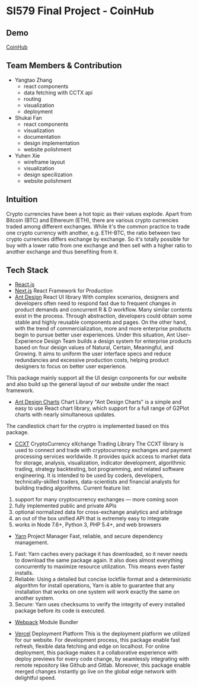 # SI579 Final Project - CoinHub
## Demo
[CoinHub](https://coinhub.vercel.app/)
## Team Members & Contribution
- Yangtao Zhang 
  - react components
  - data fetching with CCTX api
  - routing
  - visualization
  - deployment
- Shukai Fan
  - react components
  - visualization
  - documentation
  - design implementation
  - website polishment
- Yuhen Xie
  - wireframe layout
  - visualization
  - design specilization
  - website polishment

## Intuition
Crypto currencies have been a hot topic as their values explode. Apart from Bitcoin (BTC) and Ethereum (ETH), there are various crypto currencies traded among different exchanges. While it's the common practice to trade one crypto currency with another, e.g. ETH-BTC, the ratio between two crypto currencies differs exchange by exchange. So it's totally possible for buy with a lower ratio from one exchange and then sell with a higher ratio to another exchange and thus benefiting from it.

## Tech Stack
- [React.js](https://reactjs.org/)
- [Next.js](https://nextjs.org/) React Framework
for Production
- [Ant Design](https://ant.design/) React UI library
With complex scenarios, designers and developers often need to respond fast due to frequent changes in product demands and concurrent R & D workflow. Many similar contents exist in the process. Through abstraction, developers could obtain some stable and highly reusable components and pages. On the other hand, with the trend of commercialization, more and more enterprise products begin to pursue better user experiences. Under this situation, Ant User-Experience Design Team builds a design system for enterprise products based on four design values of Natural, Certain, Meaningful, and Growing. It aims to uniform the user interface specs and reduce redundancies and excessive production costs, helping product designers to focus on better user experience.

This package mainly support all the UI design conponents for our website and also build up the general layout of our website under the react framework. 

- [Ant Design Charts](https://charts.ant.design/) Chart Library
"Ant Design Charts" is a simple and easy to use React chart library, which support for a full range of G2Plot charts with nearly simultaneous updates.

The candlestick chart for the cryptro is implemented based on this package.

- [CCXT](https://github.com/ccxt/ccxt) CryptoCurrency eXchange Trading Library
The CCXT library is used to connect and trade with cryptocurrency exchanges and payment processing services worldwide. It provides quick access to market data for storage, analysis, visualization, indicator development, algorithmic trading, strategy backtesting, bot programming, and related software engineering.
It is intended to be used by coders, developers, technically-skilled traders, data-scientists and financial analysts for building trading algorithms.
Current feature list:
1. support for many cryptocurrency exchanges — more coming soon
2. fully implemented public and private APIs
3. optional normalized data for cross-exchange analytics and arbitrage
4. an out of the box unified API that is extremely easy to integrate
5. works in Node 7.6+, Python 3, PHP 5.4+, and web browsers

- [Yarn](https://yarnpkg.com/) Project Manager
Fast, reliable, and secure dependency management.
1. Fast: Yarn caches every package it has downloaded, so it never needs to download the same package again. It also does almost everything concurrently to maximize resource utilization. This means even faster installs.
2. Reliable: Using a detailed but concise lockfile format and a deterministic algorithm for install operations, Yarn is able to guarantee that any installation that works on one system will work exactly the same on another system.
3. Secure: Yarn uses checksums to verify the integrity of every installed package before its code is executed.

- [Webpack](https://webpack.js.org/) Module Bundler

- [Vercel](https://vercel.com/) Deployment Platform
This is the deployment platform we utilized for our website. For development process, this package enable fast refresh, flexible data fetching and edge on localhost. For online deployment, this package makes it a collaborative experience with deploy previews for every code change, by seamlessly integrating with remote repository like Github and Gitlab. Moreover, this package enable merged changes instantly go live on the global edge network with delightful speed.